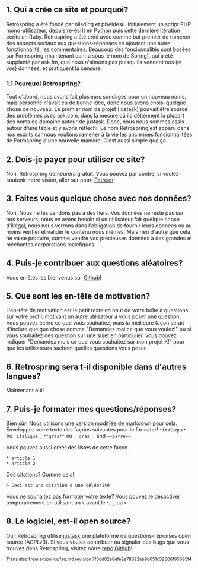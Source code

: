 ## 1. Qui a crée ce site et pourquoi?
Retrospring a été fondé par nilsding et pixeldesu. Initialement un script PHP mono-utilisateur, depuis re-écrit en Python puis cette dernière itération écrite en Ruby. Retrospring a été créé avec comme but premier de ramener des aspects sociaux aux questions-réponses en ajoutant une autre fonctionnalité, les commentaires. Beaucoup des foncionnalités sont basées sur Formspring (maintenant connu sous le nom de Spring), qui a été supplanté par ask.fm, que nous n'aimons pas puisqu'ils vendent nos (et vos) données, et pratiquent la censure.
### 1.1 Pourquoi Retrospring?
Tout d'abord, nous avons fait plusieurs sondages pour un nouveau noms, mais personne n'avait eu de bonne idée, donc nous avons choisi quelque chose de nouveau. Le premier nom de projet (justask) pouvait être source des problèmes avec ask.com, dans la mesure où ils détiennent la plupart des noms de domaine autour de justask. Donc, nous nous sommes assis autour d'une table et y avons réflechi. Le nom Retrospring est apparu dans nos esprits car nous voulions ramener à la vie les anciennes foncionnalitées de Formspring d'une nouvelle manière! C'est aussi simple que ça.
## 2. Dois-je payer pour utiliser ce site?
Non, Retrospring demeurera gratuit. Vous pouvez par contre, si voulez soutenir notre vision, aller sur notre [Patreon](https://www.patreon.com/retrospring)!
## 3. Faites vous quelque chose avec nos données?
Non. Nous ne les vendons pas a des tiers. Vos données ne reste pas sur nos serveurs, nous en avons besoin si un utilisateur fait quelque chose d'illégal, nous nous verrons dans l'obligation de fournir leurs données ou au moins vérifier et valider le contenu nous mêmes. Mais rien d'autre que cela ne va se produire, comme vendre vos précieuses données a des
grandes et méchantes corporations maléfiques.
## 4. Puis-je contribuer aux questions aléatoires?
Vous en êtes les bienvenus sur
 [Github](https://github.com/retrospring/questiongenerator)!
## 5. Que sont les **en-tête de motivation**?
L'en-tête de motivation est le petit texte en haut de votre boîte à questions sur votre profil, motivant un autre utilisateur a vous poser une question. Vous pouvez écrire ce que vous souhaitez, mais la meilleure façon serait d'inclure quelque chose comme "Demandez moi ce que vous voulez!" ou si vous souhaitez des question sur une sujet en particulier, vous pouvez indiquer "Demandez mois ce que vous souhaitez sur mon projet X!" pour que les utilisateurs sachent quelles questions vous poser.
## 6. Retrospring sera t-il disponible dans d'autres langues?
Maintenant oui!
## 7. Puis-je formater mes questions/réponses?
Bien sûr! Nous utilisons une version modifiée de markdown pour cela. Enveloppez votre texte des façons suivantes pour le formater! `*italique*` ou `_italique_`, `**gras**` ou `__gras__` and `~~barré~~`

Vous pouvez aussi créer des listes de cette façon.

```
* article 1
* article 2
```

Des citations? Comme cela!:

```
> Ceci est une citation d'une célébrité
```

Vous ne souhaitez pas formater votre texte? Vous pouvez le désactiver temporairement en utilisant un `\` avant le `*`, `_` ou `>`
## 8. Le logiciel, est-il open source?
Oui! Retrospring utilise [justask](https://github.com/nilsding/justask) une plateforme de questions-réponses open source (AGPLv3). Si vous voulez contribuer ou signaler des bugs que vous trouvez dans Retrospring, visitez notre [repo Github](https://github.com/retrospring/retrospring)!

<sup>
Translated from en/policy/faq.md revision 7f6cd02e6efe2e78322ab9b651c32606f95695f4
</sup>
